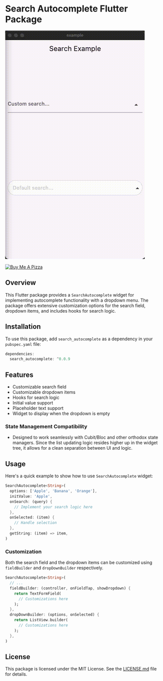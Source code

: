 # Search Autocomplete Flutter Package
![Video](assets/record.gif)

<a href="https://www.buymeacoffee.com/okji" target="_blank">
  <img src="https://cdn.buymeacoffee.com/buttons/v2/default-violet.png" alt="Buy Me A Pizza" style="max-width: 160px;"/>
</a>

## Overview

This Flutter package provides a `SearchAutocomplete` widget for implementing autocomplete functionality with a dropdown menu. The package offers extensive customization options for the search field, dropdown items, and includes hooks for search logic.

## Installation

To use this package, add `search_autocomplete` as a dependency in your `pubspec.yaml` file:

```dart
dependencies:
  search_autocomplete: ^0.0.9
```

## Features

- Customizable search field
- Customizable dropdown items
- Hooks for search logic
- Initial value support
- Placeholder text support
- Widget to display when the dropdown is empty

### State Management Compatibility
- Designed to work seamlessly with Cubit/Bloc and other orthodox state managers. Since the list updating logic resides higher up in the widget tree, it allows for a clean separation between UI and logic.


## Usage

Here's a quick example to show how to use `SearchAutocomplete` widget:

```dart
SearchAutocomplete<String>(
  options: ['Apple', 'Banana', 'Orange'],
  initValue: 'Apple',
  onSearch: (query) {
    // Implement your search logic here
  },
  onSelected: (item) {
    // Handle selection
  },
  getString: (item) => item,
)
```

### Customization

Both the search field and the dropdown items can be customized using `fieldBuilder` and `dropDownBuilder` respectively.

```dart
SearchAutocomplete<String>(
  // ...
  fieldBuilder: (controller, onFieldTap, showDropdown) {
    return TextFormField(
      // Customizations here
    );
  },
  dropDownBuilder: (options, onSelected) {
    return ListView.builder(
      // Customizations here
    );
  },
)
```

## License

This package is licensed under the MIT License. See the [LICENSE.md](LICENSE.md) file for details.
